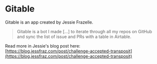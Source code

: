 # Gitable

Gitable is an app created by Jessie Frazelle.

> Gitable is a bot I made [...] to iterate through all my repos on GitHub and sync the list of issue and PRs with a table in Airtable.

Read more in Jessie's blog post here: [https://blog.jessfraz.com/post/challenge-accepted-transposit](https://blog.jessfraz.com/post/challenge-accepted-transposit)
